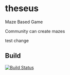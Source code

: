 theseus
=======

Maze Based Game

Community can create mazes

test change

## Build

[![Build Status](https://travis-ci.org/markmcsherry/theseus.svg?branch=master)](https://travis-ci.org/markmcsherry/theseus)

